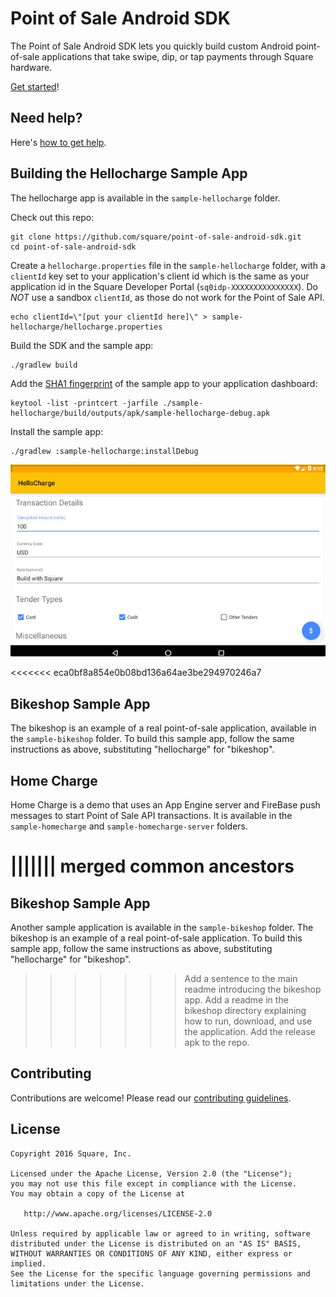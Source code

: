 # Point of Sale Android SDK

The Point of Sale Android SDK lets you quickly build custom Android point-of-sale applications that take swipe, dip, or tap payments through Square hardware.

[Get started](http://docs.connect.squareup.com/articles/register-api-android/)!

## Need help?

Here's [how to get help](https://docs.connect.squareup.com/articles/faq/#implementationquestions).

## Building the Hellocharge Sample App

The hellocharge app is available in the `sample-hellocharge` folder.

Check out this repo:

```
git clone https://github.com/square/point-of-sale-android-sdk.git
cd point-of-sale-android-sdk
```

Create a `hellocharge.properties` file in the `sample-hellocharge` folder, with a `clientId` key set to your application's client id which is the same as your application id in the Square Developer Portal (`sq0idp-XXXXXXXXXXXXXXX`). Do *NOT* use a sandbox `clientId`, as those do not work for the Point of Sale API.

```
echo clientId=\"[put your clientId here]\" > sample-hellocharge/hellocharge.properties
```

Build the SDK and the sample app:

```
./gradlew build
```

Add the [SHA1 fingerprint](https://docs.connect.squareup.com/articles/android-app-fingerprint/) of the sample app to your application dashboard:

```
keytool -list -printcert -jarfile ./sample-hellocharge/build/outputs/apk/sample-hellocharge-debug.apk
```

Install the sample app:

```
./gradlew :sample-hellocharge:installDebug
```

![hellocharge_demo.gif](sample-hellocharge/assets/hellocharge_demo.gif)

<<<<<<< eca0bf8a854e0b08bd136a64ae3be294970246a7
## Bikeshop Sample App

The bikeshop is an example of a real point-of-sale application, available in the `sample-bikeshop` folder. To build this sample app, follow the same instructions as above, substituting "hellocharge" for "bikeshop".

## Home Charge

Home Charge is a demo that uses an App Engine server and FireBase push messages to start Point of Sale API transactions. It is available in the `sample-homecharge` and `sample-homecharge-server` folders.

||||||| merged common ancestors
=======
## Bikeshop Sample App

Another sample application is available in the `sample-bikeshop` folder. The bikeshop is an example of a real point-of-sale application. To build this sample app, follow the same instructions as above, substituting "hellocharge" for "bikeshop". 

>>>>>>> Add a sentence to the main readme introducing the bikeshop app. Add a readme in the bikeshop directory explaining how to run, download, and use the application. Add the release apk to the repo.
## Contributing

Contributions are welcome! Please read our [contributing guidelines](.github/CONTRIBUTING.md).

## License

    Copyright 2016 Square, Inc.

    Licensed under the Apache License, Version 2.0 (the "License");
    you may not use this file except in compliance with the License.
    You may obtain a copy of the License at

       http://www.apache.org/licenses/LICENSE-2.0

    Unless required by applicable law or agreed to in writing, software
    distributed under the License is distributed on an "AS IS" BASIS,
    WITHOUT WARRANTIES OR CONDITIONS OF ANY KIND, either express or implied.
    See the License for the specific language governing permissions and
    limitations under the License.
